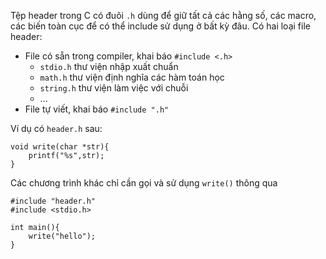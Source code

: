 Tệp header trong C có đuôi `.h` dùng để giữ tất cả các hằng số, các macro, các biến toàn cục để có thể include sử dụng ở bất kỳ đâu.
Có hai loại file header:
- File có sẵn trong compiler, khai báo `#include <.h>`
  - `stdio.h` thư viện nhập xuất chuẩn
  - `math.h` thư viện định nghĩa các hàm toán học
  - `string.h` thư viện làm việc với chuỗi
  - ...
- File tự viết, khai báo `#include ".h"`


Ví dụ có `header.h` sau:

    void write(char *str){
        printf("%s",str);
    }
    
Các chương trình khác chỉ cần gọi và sử dụng `write()` thông qua

    #include "header.h"
    #include <stdio.h>

    int main(){
        write("hello");
    }

